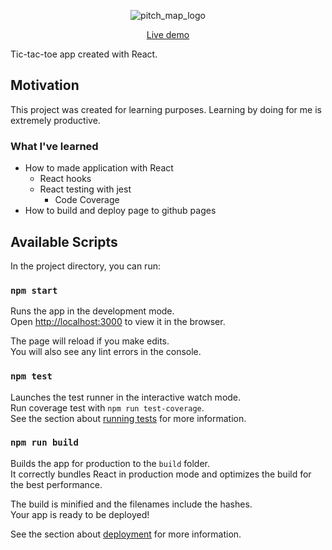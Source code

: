 <p align="center">
  <img src="https://i.imgur.com/BSoMY7x.png" alt="pitch_map_logo" />
</p>

<p align="center">
    <a href="https://karlosos.github.io/tic-tac-toe-react/">Live demo</a>
<p>

Tic-tac-toe app created with React.

## Motivation

This project was created for learning purposes. Learning by doing for me is extremely productive. 

### What I've learned

* How to made application with React
    * React hooks
    * React testing with jest
      - Code Coverage
* How to build and deploy page to github pages

## Available Scripts

In the project directory, you can run:

### `npm start`

Runs the app in the development mode.<br />
Open [http://localhost:3000](http://localhost:3000) to view it in the browser.

The page will reload if you make edits.<br />
You will also see any lint errors in the console.

### `npm test`

Launches the test runner in the interactive watch mode.<br />
Run coverage test with ```npm run test-coverage```.<br />
See the section about [running tests](https://facebook.github.io/create-react-app/docs/running-tests) for more information.

### `npm run build`

Builds the app for production to the `build` folder.<br />
It correctly bundles React in production mode and optimizes the build for the best performance.

The build is minified and the filenames include the hashes.<br />
Your app is ready to be deployed!

See the section about [deployment](https://facebook.github.io/create-react-app/docs/deployment) for more information.